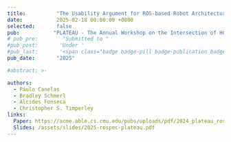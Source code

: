 ```yaml
---
title:          "The Usability Argument for ROS-based Robot Architectural Description Languages"
date:           2025-02-18 00:00:00 +0800
selected:       false
pub:           "PLATEAU - The Annual Workshop on the Intersection of HCI and PL"
# pub_pre:        "Submitted to "
#pub_post:       'Under '
#pub_last:       '<span class="badge badge-pill badge-publication badge-success">Just Accepted!</span>&nbsp;&nbsp; 🎉'
pub_date:       "2025"

#abstract: >- 

authors:
  - Paulo Canelas
  - Bradley Schmerl
  - Alcides Fonseca
  - Christopher S. Timperley
links:
  Paper: https://acme.able.cs.cmu.edu/pubs/uploads/pdf/2024_plateau_rospecusabilityCanelas_RospecADL_2025.pdf
  Slides: /assets/slides/2025-rospec-plateau.pdf
---
```

